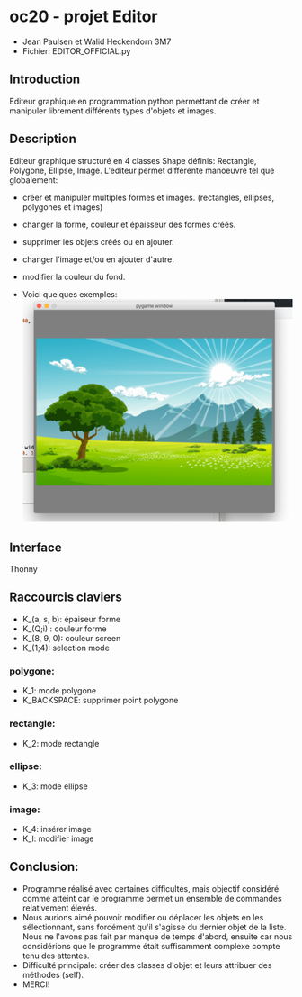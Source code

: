 # oc20 - projet Editor
- Jean Paulsen et Walid Heckendorn 3M7
- Fichier: EDITOR_OFFICIAL.py

## Introduction

Editeur graphique en programmation python permettant de créer et manipuler librement différents types d'objets et images. 

## Description
Editeur graphique structuré en 4 classes Shape définis: Rectangle, Polygone, Ellipse, Image.
L'editeur permet différente manoeuvre tel que globalement:

- créer et manipuler multiples formes et images. (rectangles, ellipses, polygones et images)
- changer la forme, couleur et épaisseur des formes créés.
- supprimer les objets créés ou en ajouter.
- changer l'image et/ou en ajouter d'autre.
- modifier la couleur du fond.

- Voici quelques exemples:
![Below sleeping surface](img/paysage.jpeg)
## Interface
Thonny 

## Raccourcis claviers
- K_(a, s, b): épaiseur forme
- K_(Q;i) : couleur forme
- K_(8, 9, 0): couleur screen
- K_(1;4): selection mode
### polygone: 
- K_1: mode polygone
- K_BACKSPACE: supprimer point polygone
### rectangle:
- K_2: mode rectangle
### ellipse:
- K_3: mode ellipse
### image:
- K_4: insérer image
- K_l: modifier image

## Conclusion:
- Programme réalisé avec certaines difficultés, mais objectif considéré comme atteint car le programme 
permet un ensemble de commandes relativement élevés. 
- Nous aurions aimé pouvoir modifier ou déplacer les objets en les sélectionnant, sans forcément qu'il
s'agisse du dernier objet de la liste. Nous ne l'avons pas fait par manque de temps d'abord, ensuite 
car nous considérions que le programme était suffisamment complexe compte tenu des attentes.
- Difficulté principale: créer des classes d'objet et leurs attribuer des méthodes (self).
- MERCI!

